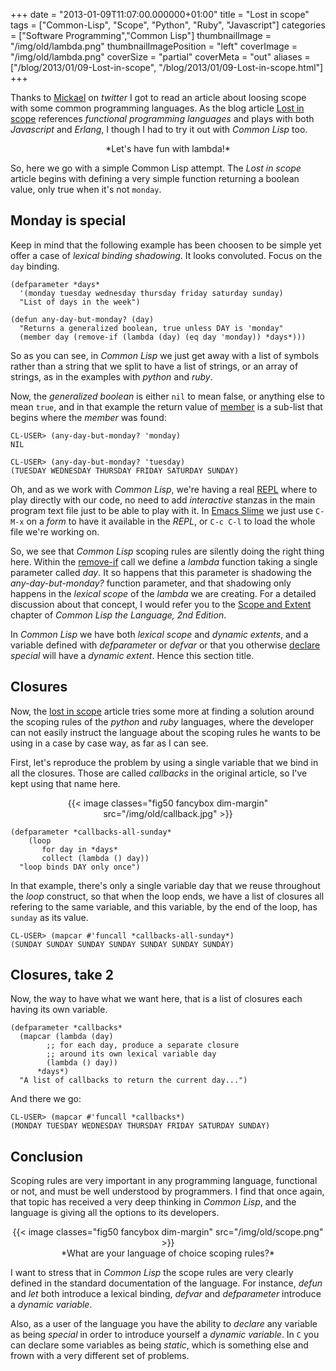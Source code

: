 +++
date = "2013-01-09T11:07:00.000000+01:00"
title = "Lost in scope"
tags = ["Common-Lisp", "Scope", "Python", "Ruby", "Javascript"]
categories = ["Software Programming","Common Lisp"]
thumbnailImage = "/img/old/lambda.png"
thumbnailImagePosition = "left"
coverImage = "/img/old/lambda.png"
coverSize = "partial"
coverMeta = "out"
aliases = ["/blog/2013/01/09-Lost-in-scope",
           "/blog/2013/01/09-Lost-in-scope.html"]
+++

Thanks to 
[Mickael](https://twitter.com/mickael/status/288795520179240962) on 
*twitter* I got to read an article about loosing scope
with some common programming languages. As the blog article 
[Lost in scope](https://my.smeuh.org/al/blog/lost-in-scope)
references 
*functional programming languages* and plays with both 
*Javascript*
and 
*Erlang*, I though I had to try it out with 
*Common Lisp* too.

<center>*Let's have fun with lambda!*</center>

So, here we go with a simple Common Lisp attempt. The 
*Lost in scope* article
begins with defining a very simple function returning a boolean value, only
true when it's not 
`monday`.


## Monday is special

Keep in mind that the following example has been choosen to be simple yet
offer a case of 
*lexical binding shadowing*. It looks convoluted. Focus on the
`day` binding.

~~~
(defparameter *days*
  '(monday tuesday wednesday thursday friday saturday sunday)
  "List of days in the week")

(defun any-day-but-monday? (day)
  "Returns a generalized boolean, true unless DAY is 'monday"
  (member day (remove-if (lambda (day) (eq day 'monday)) *days*)))
~~~


So as you can see, in 
*Common Lisp* we just get away with a list of symbols
rather than a string that we split to have a list of strings, or an array of
strings, as in the examples with 
*python* and 
*ruby*.

Now, the 
*generalized boolean* is either 
`nil` to mean false, or anything else
to mean 
`true`, and in that example the return value of 
[member](http://www.lispworks.com/documentation/HyperSpec/Body/a_member.htm) is a sub-list
that begins where the 
*member* was found:

~~~
CL-USER> (any-day-but-monday? 'monday)
NIL

CL-USER> (any-day-but-monday? 'tuesday)
(TUESDAY WEDNESDAY THURSDAY FRIDAY SATURDAY SUNDAY)
~~~


Oh, and as we work with 
*Common Lisp*, we're having a real 
[REPL](http://www.gigamonkeys.com/book/lather-rinse-repeat-a-tour-of-the-repl.html) where to play
directly with our code, no need to add 
*interactive* stanzas in the main
program text file just to be able to play with it. In 
[Emacs Slime](http://common-lisp.net/project/slime/) we just
use 
`C-M-x` on a 
*form* to have it available in the 
*REPL*, or 
`C-c C-l` to load the
whole file we're working on.

So, we see that 
*Common Lisp* scoping rules are silently doing the right thing
here. Within the 
[remove-if](http://www.lispworks.com/documentation/HyperSpec/Body/f_rm_rm.htm) call we define a 
*lambda* function taking a single
parameter called 
*day*. It so happens that this parameter is shadowing the
*any-day-but-monday?* function parameter, and that shadowing only happens in
the 
*lexical scope* of the 
*lambda* we are creating. For a detailed discussion
about that concept, I would refer you to the 
[Scope and Extent](http://www.cs.cmu.edu/Groups/AI/html/cltl/clm/node43.html) chapter of
*Common Lisp the Language, 2nd Edition*.

In 
*Common Lisp* we have both 
*lexical scope* and 
*dynamic extents*, and a
variable defined with 
*defparameter* or 
*defvar* or that you otherwise 
[declare](http://www.lispworks.com/documentation/HyperSpec/Body/s_declar.htm)
*special* will have a 
*dynamic extent*. Hence this section title.


## Closures

Now, the 
[lost in scope](https://my.smeuh.org/al/blog/lost-in-scope) article tries some more at finding a solution around
the scoping rules of the 
*python* and 
*ruby* languages, where the developer can
not easily instruct the language about the scoping rules he wants to be
using in a case by case way, as far as I can see.

First, let's reproduce the problem by using a single variable that we bind
in all the closures. Those are called 
*callbacks* in the original article, so
I've kept using that name here.

<center>
{{< image classes="fig50 fancybox dim-margin" src="/img/old/callback.jpg" >}}
</center>

~~~
(defparameter *callbacks-all-sunday*
    (loop
       for day in *days*
       collect (lambda () day))
  "loop binds DAY only once")
~~~


In that example, there's only a single variable day that we reuse throughout
the 
*loop* construct, so that when the loop ends, we have a list of closures
all refering to the same variable, and this variable, by the end of the
loop, has 
`sunday` as its value.

~~~
CL-USER> (mapcar #'funcall *callbacks-all-sunday*)
(SUNDAY SUNDAY SUNDAY SUNDAY SUNDAY SUNDAY SUNDAY)
~~~



## Closures, take 2

Now, the way to have what we want here, that is a list of closures each
having its own variable.

~~~
(defparameter *callbacks*
  (mapcar (lambda (day)
	    ;; for each day, produce a separate closure
	    ;; around its own lexical variable day
	    (lambda () day))
	  *days*)
  "A list of callbacks to return the current day...")
~~~


And there we go:

~~~
CL-USER> (mapcar #'funcall *callbacks*)
(MONDAY TUESDAY WEDNESDAY THURSDAY FRIDAY SATURDAY SUNDAY)
~~~



## Conclusion

Scoping rules are very important in any programming language, functional or
not, and must be well understood by programmers. I find that once again,
that topic has received a very deep thinking in 
*Common Lisp*, and the
language is giving all the options to its developers.

<center>
{{< image classes="fig50 fancybox dim-margin" src="/img/old/scope.png" >}}
</center>

<center>*What are your language of choice scoping rules?*</center>

I want to stress that in 
*Common Lisp* the scope rules are very clearly
defined in the standard documentation of the language. For instance, 
*defun*
and 
*let* both introduce a lexical binding, 
*defvar* and 
*defparameter* introduce
a 
*dynamic variable*.

Also, as a user of the language you have the ability to 
*declare* any variable
as being 
*special* in order to introduce yourself a 
*dynamic variable*. In 
`C` you
can declare some variables as being 
*static*, which is something else and
frown with a very different set of problems.
